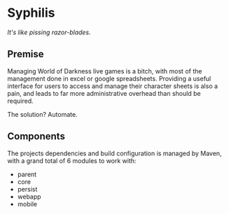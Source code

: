 # Syphilis
_It's like pissing razor-blades._

## Premise
Managing World of Darkness live games is a bitch, with most of the management
done in excel or google spreadsheets. Providing a useful interface for users
to access and manage their character sheets is also a pain, and leads to far
more administrative overhead than should be required.

The solution? Automate.

## Components
The projects dependencies and build configuration is managed by Maven, with a
grand total of 6 modules to work with:

* parent
* core
* persist
* webapp
* mobile